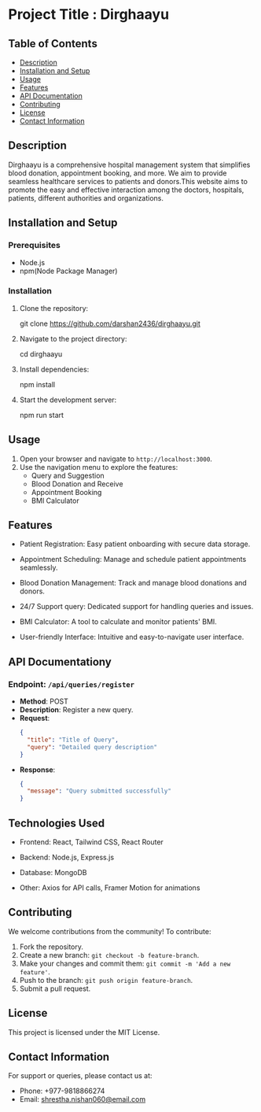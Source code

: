 # Project Title : Dirghaayu

## Table of Contents
- [Description](#description)
- [Installation and Setup](#installation-and-setup)
- [Usage](#usage)
- [Features](#features)
- [API Documentation](#api-documentation)
- [Contributing](#contributing)
- [License](#license)
- [Contact Information](#contact-information)


## Description
Dirghaayu is a comprehensive hospital management system that simplifies blood donation, appointment booking, and more. We aim to provide seamless healthcare services to patients and donors.This website aims to promote the easy and effective interaction among the doctors, hospitals, patients, different authorities and organizations. 


## Installation and Setup

### Prerequisites
- Node.js
- npm(Node Package Manager)

### Installation
1. Clone the repository:
    
    git clone https://github.com/darshan2436/dirghaayu.git
    

2. Navigate to the project directory:
    
    cd dirghaayu
    

3. Install dependencies:

    npm install


4. Start the development server:

    npm run start


## Usage
1. Open your browser and navigate to `http://localhost:3000`.
2. Use the navigation menu to explore the features:
    - Query and Suggestion
    - Blood Donation and Receive
    - Appointment Booking
    - BMI Calculator

## Features
- Patient Registration: Easy patient onboarding with secure data storage.

- Appointment Scheduling: Manage and schedule patient appointments seamlessly.

- Blood Donation Management: Track and manage blood donations and donors.

- 24/7 Support query: Dedicated support for handling queries and issues.

- BMI Calculator: A tool to calculate and monitor patients' BMI.

- User-friendly Interface: Intuitive and easy-to-navigate user interface.

## API Documentationy
### Endpoint: `/api/queries/register`
- **Method**: POST
- **Description**: Register a new query.
- **Request**:
    ```json
    {
      "title": "Title of Query",
      "query": "Detailed query description"
    }
    ```
- **Response**:
    ```json
    {
      "message": "Query submitted successfully"
    }
    ```
## Technologies Used

- Frontend: React, Tailwind CSS, React Router

- Backend: Node.js, Express.js

- Database: MongoDB

- Other: Axios for API calls, Framer Motion for animations

## Contributing
We welcome contributions from the community! To contribute:
1. Fork the repository.
2. Create a new branch: `git checkout -b feature-branch`.
3. Make your changes and commit them: `git commit -m 'Add a new feature'`.
4. Push to the branch: `git push origin feature-branch`.
5. Submit a pull request.

## License
This project is licensed under the MIT License.

## Contact Information
For support or queries, please contact us at:

- Phone: +977-9818866274
- Email: shrestha.nishan060@email.com
